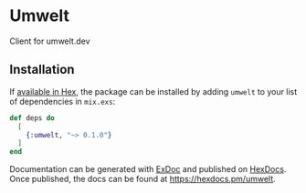 # Umwelt

Client for umwelt.dev

## Installation

If [available in Hex](https://hex.pm/docs/publish), the package can be installed
by adding `umwelt` to your list of dependencies in `mix.exs`:

```elixir
def deps do
  [
    {:umwelt, "~> 0.1.0"}
  ]
end
```

Documentation can be generated with [ExDoc](https://github.com/elixir-lang/ex_doc)
and published on [HexDocs](https://hexdocs.pm). Once published, the docs can
be found at <https://hexdocs.pm/umwelt>.

